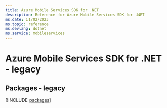 ```yaml
---
title: Azure Mobile Services SDK for .NET
description: Reference for Azure Mobile Services SDK for .NET
ms.date: 11/02/2023
ms.topic: reference
ms.devlang: dotnet
ms.service: mobileservices
---
```

# Azure Mobile Services SDK for .NET - legacy
## Packages - legacy
[!INCLUDE [packages](mobile-services-index.md)]
